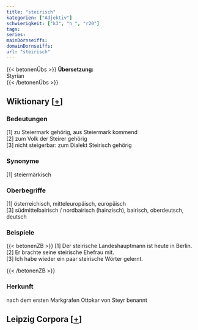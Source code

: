 ```yaml
---
title: "steirisch"
kategorien: ["Adjektiv"]
schwierigkeit: ["k3", "h_", "r20"]
tags:
series:
mainDornseiffs:
domainDornseiffs:
url: "steirisch"
---
```


{{< betonenÜbs >}}
**Übersetzung:**  
Styrian  
{{< /betonenÜbs >}}

## Wiktionary [[+](https://de.wiktionary.org/wiki/steirisch)]

### Bedeutungen
[1] zu Steiermark gehörig, aus Steiermark kommend  
[2] zum Volk der Steirer gehörig  
[3] nicht steigerbar: zum Dialekt Steirisch gehörig  

### Synonyme
[1] steiermärkisch  

### Oberbegriffe
[1] österreichisch, mitteleuropäisch, europäisch  
[3] südmittelbairisch / nordbairisch (hainzisch), bairisch, oberdeutsch, deutsch  

### Beispiele
{{< betonenZB >}}
[1] Der steirische Landeshauptmann ist heute in Berlin.  
[2] Er brachte seine steirische Ehefrau mit.  
[3] Ich habe wieder ein paar steirische Wörter gelernt.  

{{< /betonenZB >}}
### Herkunft
nach dem ersten Markgrafen Ottokar von Steyr benannt  


## Leipzig Corpora [[+](https://corpora.uni-leipzig.de/en/res?word=steirisch&corpusId=deu_newscrawl-public_2018)]

